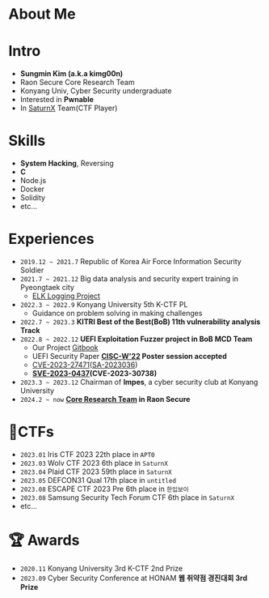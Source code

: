 # About Me


# Intro
- **Sungmin Kim (a.k.a kimg00n)**
- Raon Secure Core Research Team
- Konyang Univ, Cyber Security undergraduate
- Interested in **Pwnable**
- In [SaturnX](https://blog.satx.kr/about/) Team(CTF Player)

# Skills

- **System Hacking**, Reversing
- **C**
- Node.js
- Docker
- Solidity
- etc…

# Experiences

- `2019.12 ~ 2021.7` Republic of Korea Air Force Information Security Soldier
- `2021.7 ~ 2021.12` Big data analysis and security expert training in Pyeongtaek city
    - [ELK Logging Project](https://www.notion.so/Node-js-React-ELK-bbae2529d9a64a0e8e0f628bfcbca350?pvs=21)
- `2022.3 ~ 2022.9`  Konyang University 5th K-CTF PL
    - Guidance on problem solving in making challenges
- `2022.7 ~ 2023.3` **KITRI Best of the Best(BoB) 11th vulnerability analysis Track**
- `2022.8 ~ 2022.12` **UEFI Exploitation Fuzzer project in BoB MCD Team**
    - Our Project [Gitbook](https://bob-mcd-team.gitbook.io/uefi/)
    - UEFI Security Paper **[CISC-W'22](https://www.cisc.or.kr/) Poster session accepted**
    - [CVE-2023-27471](https://cve.mitre.org/cgi-bin/cvename.cgi?name=CVE-2023-27471)([SA-2023036](https://www.insyde.com/security-pledge/SA-2023036))
    - **[SVE-2023-0437](https://security.samsungmobile.com/serviceWeb.smsb?year=2023&month=10)(CVE-2023-30738)**
- `2023.3 ~ 2023.12` Chairman of **Impes**, a cyber security club at Konyang University
- `2024.2 ~ now` **[Core Research Team](https://core-research-team.github.io/) in Raon Secure**

# 🚩CTFs

- `2023.01` Iris CTF 2023 22th place in `APT0`
- `2023.03` Wolv CTF 2023 6th place in `SaturnX`
- `2023.04` Plaid CTF 2023 59th place in `SaturnX`
- `2023.05` DEFCON31 Qual 17th place in `untitled`
- `2023.08` ESCAPE CTF 2023 Pre 6th place in `한입보이`
- `2023.08` Samsung Security Tech Forum CTF 6th place in `SaturnX`
- etc…

# 🏆 Awards

- `2020.11` Konyang University 3rd K-CTF 2nd Prize
- `2023.09` Cyber Security Conference at HONAM **웹 취약점 경진대회 3rd Prize**
